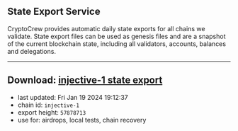 ## State Export Service
CryptoCrew provides automatic daily state exports for all chains we validate. State export files can be used as genesis files and are a snapshot of the current blockchain state, including all validators, accounts, balances and delegations.

---
**Download: [injective-1 state export](https://dl.ccvalidators.com/SERVICE/injective/injective-1_export_57878713.json)**
---

- last updated: Fri Jan 19 2024 19:12:37
- chain id: `injective-1`
- export height: `57878713`
- use for: airdrops, local tests, chain recovery
